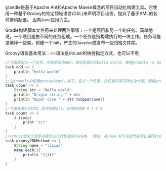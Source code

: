 grandle是基于Apache Ant和Apache Maven概念的项目自动化构建工具。它使用一种基于Groovy的特定领域语言(DSL)来声明项目设置，抛弃了基于XML的各种繁琐配置。 面向Java应用为主。

Gradle构建脚本文件用来处理两件事情：一个是项目和另一个的任务。简单地说，一个项目是由不同的任务组成。一个任务是指构建执行的一块工作。任务可能是编译一些类，创建一个`JAR`，产生的`Javadoc`或发布一些归档文件库。

Groovy语言基本用法：<<语法是doLast的快捷指定方式，也可以不用

```groovy
//下面是定义一个任务，并且命名为ddd，该任务是打印hello world，使用grandle -q ddd执行下面的任务，会得到输出结果，写法如下
task ddd << {
    println "hello world"
}
//在grandle中使用groovy的api，如下，定义一个任务，该任务将字符转化为大写。使用gradle –q upper命令执行下面的任务
task upper << {
    String str = "hello world"
    println "Origin string " + str
    println "Upper case " + str.toUpperCase()
}
//下面任务4次打印，隐式参数$it，会得到结果 0 1 2 3
task count << {
    4.times{
        print "$it"
    }
}
//Groovy增加了很多有用的方法到标准的Java类。 例如，从Java API可迭代实现它遍历Iterable接口的元素的each() 方法。下面代码会每行输出一个字母，直到将liqiao输出完
task groovyJDKMethod << {
    String name = "liqiao"
    name.each(){
        println "${it}"
    }
}

```

